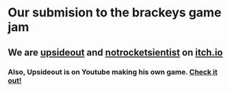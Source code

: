 # Our submision to the brackeys game jam

## We are [upsideout](https://downside-in.itch.io) and [notrocketsientist](https://notrocketscientist.itch.io) on [itch.io](https://itch.io)

### Also, Upsideout is on Youtube making his own game. [Check it out!](https://www.youtube.com/@Upside-out)

